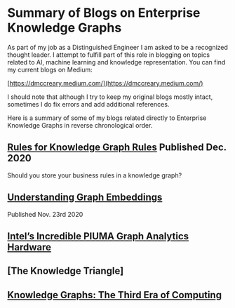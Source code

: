 # Summary of Blogs on Enterprise Knowledge Graphs

As part of my job as a Distinguished Engineer I am asked to be a recognized thought leader.  I attempt to fulfill part of this role in blogging on topics related to AI, machine learning and knowledge representation.  You can find my current blogs on Medium:

[https://dmccreary.medium.com/](https://dmccreary.medium.com/)

I should note that although I try to keep my original blogs mostly intact, sometimes I do fix errors and add additional references.

Here is a summary of some of my blogs related directly to Enterprise Knowledge Graphs in reverse chronological order.



## [Rules for Knowledge Graph Rules](https://dmccreary.medium.com/) Published Dec. 2020
Should you store your business rules in a knowledge graph?

## [Understanding Graph Embeddings](https://dmccreary.medium.com/understanding-graph-embeddings-79342921a97f)
Published Nov. 23rd 2020

## [Intel’s Incredible PIUMA Graph Analytics Hardware](https://dmccreary.medium.com/intels-incredible-piuma-graph-analytics-hardware-a2e9c3daf8d8)


## [The Knowledge Triangle]

## [Knowledge Graphs: The Third Era of Computing](https://dmccreary.medium.com/knowledge-graphs-the-third-era-of-computing-a8106f343450)
